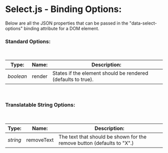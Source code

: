 # Select.js - Binding Options:

Below are all the JSON properties that can be passed in the "data-select-options" binding attribute for a DOM element.


### Standard Options:
<br/>

| Type: | Name: | Description: |
| --- | --- | --- |
| *boolean* | render | States if the element should be rendered (defaults to true). |
<br/>


### Translatable String Options:
<br/>

| Type: | Name: | Description: |
| --- | --- | --- |
| *string* | removeText | The text that should be shown for the remove button (defaults to "X".) |